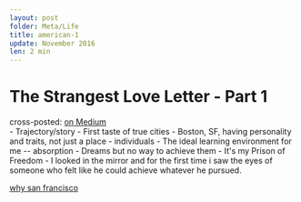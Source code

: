 ```yaml
---
layout: post
folder: Meta/Life
title: american-1
update: November 2016
len: 2 min
---
```

# The Strangest Love Letter - Part 1

<div class="essay-subtext">cross-posted: <a href="https://medium.com/@keerthiko">on Medium</a></div>













<div class="hidden-notes">
- Trajectory/story
- First taste of true cities - Boston, SF, having personality and traits, not just a place
- individuals
- The ideal learning environment for me -- absorption
- Dreams but no way to achieve them
- It's my Prison of Freedom
- I looked in the mirror and for the first time i saw the eyes of someone who felt like he could achieve whatever he pursued.

[why san francisco](https://bold.co/public/why-y-combinator-made-all-the-zvgxjl?t=tihkgug)

</div>

